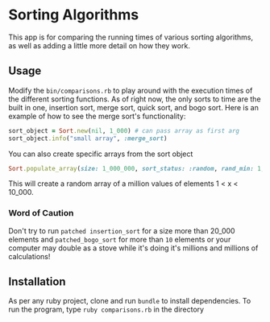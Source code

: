 # Sorting Algorithms

This app is for comparing the running times of various sorting algorithms, as well
as adding a little more detail on how they work.

## Usage

Modify the `bin/comparisons.rb` to play around with the execution times of the
different sorting functions. As of right now, the only sorts to time are the
built in one, insertion sort, merge sort, quick sort, and bogo sort. Here is
an example of how to see the merge sort's functionality:

```ruby
sort_object = Sort.new(nil, 1_000) # can pass array as first arg
sort_object.info("small array", :merge_sort)
```

You can also create specific arrays from the sort object

```ruby
Sort.populate_array(size: 1_000_000, sort_status: :random, rand_min: 1, rand_max: 10_000)
```

This will create a random array of a million values of elements 1 < x < 10_000.

### Word of Caution

Don't try to run `patched insertion_sort` for a size more than 20_000 elements
and `patched_bogo_sort` for more than `10` elements or your computer may double as a stove
while it's doing it's millions and millions of calculations!


## Installation

As per any ruby project, clone and run `bundle` to install dependencies. To run the program, type
`ruby comparisons.rb` in the directory
